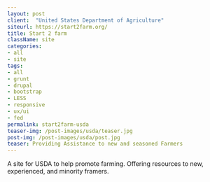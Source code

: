 ```yaml
---
layout: post
client:  "United States Department of Agriculture"
siteurl: https://start2farm.org/
title: Start 2 farm
className: site
categories: 
- all
- site
tags:
- all
- grunt
- drupal
- bootstrap
- LESS
- responsive
- ux/ui
- fed
permalink: start2farm-usda
teaser-img: /post-images/usda/teaser.jpg
post-img: /post-images/usda/post.jpg
teaser: Providing Assistance to new and seasoned Farmers
---
```

A site for USDA to help promote farming. Offering resources to new, experienced, and minority framers.